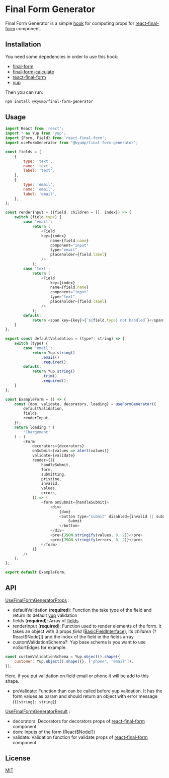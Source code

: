 # Final Form Generator

Final Form Generator is a simple [hook](https://reactjs.org/docs/hooks-intro.html) for computing props for [react-final-form](https://github.com/final-form/react-final-form) component.

## Installation

You need some depedencies in order to use this hook:

- [final-form](https://github.com/final-form/final-form)
- [final-form-calculate](https://github.com/final-form/final-form-calculate)
- [react-final-form](https://github.com/final-form/react-final-form)
- [yup](https://github.com/jquense/yup)

Then you can run:

```bash
npm install @kyump/final-form-generator
```

## Usage

```javascript
import React from 'react';
import * as Yup from 'yup';
import {Form, Field} from 'react-final-form';
import useFormGenerator from '@kyump/final-form-generator';

const fields = [
    {
        type: 'text',
        name: 'text',
        label: 'text',
    },
    {
        type: 'email',
        name: 'email',
        label: 'email',
    },
];

const renderInput = ({field, children = [], index}) => {
    switch (field.type) {
        case 'email':
            return (
                <Field
                key={index}
                    name={field.name}
                    component="input"
                    type="email"
                    placeholder={field.label}
                />
            );
        case 'text':
            return (
                <Field
                    key={index}
                    name={field.name}
                    component="input"
                    type="text"
                    placeholder={field.label}
                />
            );
        default:
            return <span key={key}>{`${field.type} not handled`}</span>;
    }
};

export const defaultValidation = (type?: string) => {
    switch (type) {
        case 'email':
            return Yup.string()
                .email()
                .required();
        default:
            return Yup.string()
                .trim()
                .required();
    }
};

const ExampleForm = () => {
	const {dom, validate, decorators, loading} = useFormGenerator({
		defaultValidation,
		fields,
		renderInput,
	});
	return loading ? (
		'Chargement'
	) : (
		<Form
			decorators={decorators}
			onSubmit={values => alert(values)}
			validate={validate}
			render={({
				handleSubmit,
				form,
				submitting,
				pristine,
				invalid,
				values,
				errors,
			}) => (
				<form onSubmit={handleSubmit}>
					<div>
						{dom}
						<button type="submit" disabled={invalid || submitting || pristine}>
							Submit
						</button>
					</div>
					<pre>{JSON.stringify(values, 0, 2)}</pre>
					<pre>{JSON.stringify(errors, 0, 2)}</pre>
				</form>
			)}
		/>
	);
};

export default ExampleForm;
```

## API

[UseFinalFormGeneratorProps](src/types.js#L37-L46) :

- defaultValidation (**required**): Function the take type of the field and return its default [yup](https://github.com/jquense/yup) validation
- fields (**required**): Array of [fields](src/types.js#L6-L14)
- renderInput (**required**): Function used to render elements of the form. It takes an object with 3 props *field* ([BasicFieldInterface]( src/types.js#L6-L14)), its *children* (?React$Node[]) and the index of the field in the fields array
- customValidationSchema?: Yup base schema is you want to use noSortEdges for example.

```javascript
const customValidationSchema = Yup.object().shape({
    customer: Yup.object().shape({}, ['phone', 'email']),
});
```
Here, if you put validation on field email or phone it will be add to this shape.
- preValidate: Function than can be called before yup validation. It has the form values as param and should return an object with error message (```{[string]: string}```)


[UseFinalFormGeneratorResult](src/types.js#L48-L53) :

- decorators: Decorators for decorators props of [react-final-form](https://github.com/final-form/react-final-form) component
- dom: Inputs of the form (React$Node[])
- validate: Validation function for validate props of [react-final-form](https://github.com/final-form/react-final-form) component

## License
[MIT](https://choosealicense.com/licenses/mit/)